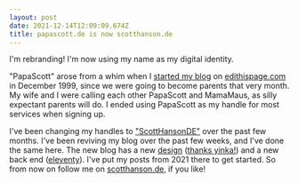 ```yaml
---
layout: post
date: 2021-12-14T12:09:09.674Z
title: papascott.de is now scotthanson.de
---
```

I'm rebranding! I'm now using my name as my digital identity.

"PapaScott" arose from a whim when I [started my blog](https://www.papascott.de/archives/1999/12/05/it-worked/) on [edithispage.com](http://scripting.com/davenet/1999/12/08/editthispagecom.html) in December 1999, since we were going to become parents that very month. My wife and I were calling each other PapaScott and MamaMaus, as silly expectant parents will do. I ended using PapaScott as my handle for most services when signing up. 

I've been changing my handles to ["ScottHansonDE"](https://twitter.com/ScottHansonDE) over the past few months. I've been reviving my blog over the past few weeks, and I've done the same here. The new blog has a new [design](https://github.com/yinkakun/eleventy-duo) ([thanks yinka!](https://yinkakun.vercel.app/)) and a new back end ([eleventy](https://www.11ty.dev/)). I've put my posts from 2021 there to get started. So from now on follow me on [scotthanson.de](https://scotthanson.de), if you like!